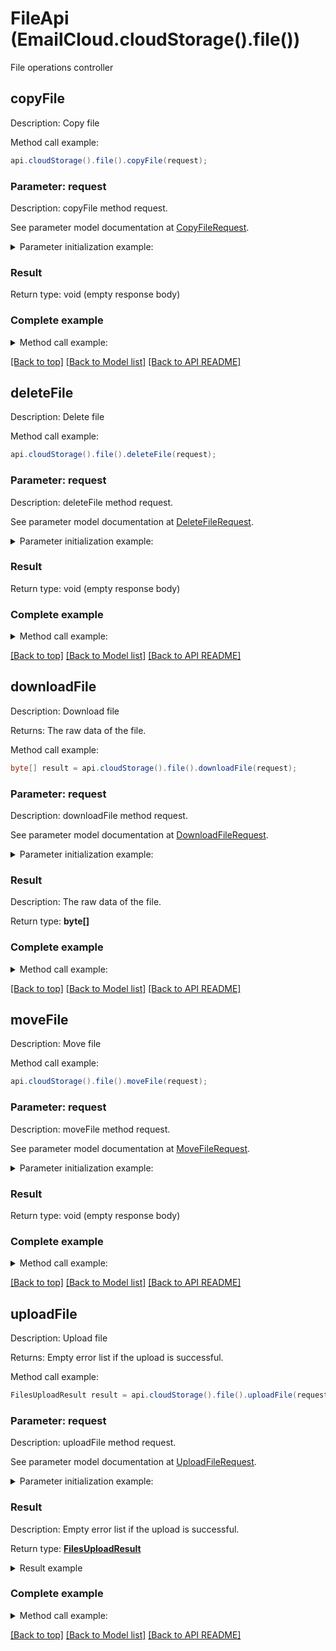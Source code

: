 # FileApi (EmailCloud.cloudStorage().file())

File operations controller

<a name="copyFile"></a>
## copyFile

Description: Copy file


Method call example:
```java
api.cloudStorage().file().copyFile(request);
```


### Parameter: request

Description: copyFile method request.

See parameter model documentation at [CopyFileRequest](CopyFileRequest.md).

<details>
    <summary>Parameter initialization example:</summary>

```java
CopyFileRequest request = Models.copyFileRequest()
    .srcPath("/storage/path/to/source/file.ext")
    .destPath("/storage/path/to/destination/file.ext")
    .srcStorageName("First Storage")
    .destStorageName("Other Storage")
    .build();
```

</details>

### Result

Return type: void (empty response body)

### Complete example

<details>
    <summary>Method call example:</summary>

```java
EmailCloud api = new EmailCloud(appKey, appSid);

// Prepare parameters:
CopyFileRequest request = Models.copyFileRequest()
    .srcPath("/storage/path/to/source/file.ext")
    .destPath("/storage/path/to/destination/file.ext")
    .srcStorageName("First Storage")
    .destStorageName("Other Storage")
    .build();

// Call method:
api.cloudStorage().file().copyFile(request);
```

</details>

[[Back to top]](#) [[Back to Model list]](Models.md) [[Back to API README]](README.md)

<a name="deleteFile"></a>
## deleteFile

Description: Delete file


Method call example:
```java
api.cloudStorage().file().deleteFile(request);
```


### Parameter: request

Description: deleteFile method request.

See parameter model documentation at [DeleteFileRequest](DeleteFileRequest.md).

<details>
    <summary>Parameter initialization example:</summary>

```java
DeleteFileRequest request = Models.deleteFileRequest()
    .path("/storage/path/to/file.ext")
    .storageName("First Storage")
    .build();
```

</details>

### Result

Return type: void (empty response body)

### Complete example

<details>
    <summary>Method call example:</summary>

```java
EmailCloud api = new EmailCloud(appKey, appSid);

// Prepare parameters:
DeleteFileRequest request = Models.deleteFileRequest()
    .path("/storage/path/to/file.ext")
    .storageName("First Storage")
    .build();

// Call method:
api.cloudStorage().file().deleteFile(request);
```

</details>

[[Back to top]](#) [[Back to Model list]](Models.md) [[Back to API README]](README.md)

<a name="downloadFile"></a>
## downloadFile

Description: Download file

Returns: The raw data of the file.

Method call example:
```java
byte[] result = api.cloudStorage().file().downloadFile(request);
```


### Parameter: request

Description: downloadFile method request.

See parameter model documentation at [DownloadFileRequest](DownloadFileRequest.md).

<details>
    <summary>Parameter initialization example:</summary>

```java
DownloadFileRequest request = Models.downloadFileRequest()
    .path("/storage/path/to/file.ext")
    .storageName("First Storage")
    .build();
```

</details>

### Result

Description: The raw data of the file.

Return type: **byte[]**

### Complete example

<details>
    <summary>Method call example:</summary>

```java
EmailCloud api = new EmailCloud(appKey, appSid);

// Prepare parameters:
DownloadFileRequest request = Models.downloadFileRequest()
    .path("/storage/path/to/file.ext")
    .storageName("First Storage")
    .build();

// Call method:
byte[] result = api.cloudStorage().file().downloadFile(request);
```

</details>

[[Back to top]](#) [[Back to Model list]](Models.md) [[Back to API README]](README.md)

<a name="moveFile"></a>
## moveFile

Description: Move file


Method call example:
```java
api.cloudStorage().file().moveFile(request);
```


### Parameter: request

Description: moveFile method request.

See parameter model documentation at [MoveFileRequest](MoveFileRequest.md).

<details>
    <summary>Parameter initialization example:</summary>

```java
MoveFileRequest request = Models.moveFileRequest()
    .srcPath("/storage/path/to/source/file.ext")
    .destPath("/storage/path/to/destination/file.ext")
    .srcStorageName("First Storage")
    .destStorageName("Other Storage")
    .build();
```

</details>

### Result

Return type: void (empty response body)

### Complete example

<details>
    <summary>Method call example:</summary>

```java
EmailCloud api = new EmailCloud(appKey, appSid);

// Prepare parameters:
MoveFileRequest request = Models.moveFileRequest()
    .srcPath("/storage/path/to/source/file.ext")
    .destPath("/storage/path/to/destination/file.ext")
    .srcStorageName("First Storage")
    .destStorageName("Other Storage")
    .build();

// Call method:
api.cloudStorage().file().moveFile(request);
```

</details>

[[Back to top]](#) [[Back to Model list]](Models.md) [[Back to API README]](README.md)

<a name="uploadFile"></a>
## uploadFile

Description: Upload file

Returns: Empty error list if the upload is successful.

Method call example:
```java
FilesUploadResult result = api.cloudStorage().file().uploadFile(request);
```


### Parameter: request

Description: uploadFile method request.

See parameter model documentation at [UploadFileRequest](UploadFileRequest.md).

<details>
    <summary>Parameter initialization example:</summary>

```java
UploadFileRequest request = Models.uploadFileRequest()
    .path("/storage/path/to/file.ext")
    .file(IOUtils.toByteArray(new FileInputStream("/local/file/system/path/to/file.ext")))
    .storageName("First Storage")
    .build();
```

</details>

### Result

Description: Empty error list if the upload is successful.

Return type: [**FilesUploadResult**](FilesUploadResult.md)

<details>
    <summary>Result example</summary>

```java
result = ;
```
</details>

### Complete example

<details>
    <summary>Method call example:</summary>

```java
EmailCloud api = new EmailCloud(appKey, appSid);

// Prepare parameters:
UploadFileRequest request = Models.uploadFileRequest()
    .path("/storage/path/to/file.ext")
    .file(IOUtils.toByteArray(new FileInputStream("/local/file/system/path/to/file.ext")))
    .storageName("First Storage")
    .build();

// Call method:
FilesUploadResult result = api.cloudStorage().file().uploadFile(request);

// Result example:
result = ;

```

</details>

[[Back to top]](#) [[Back to Model list]](Models.md) [[Back to API README]](README.md)

